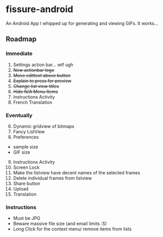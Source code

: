 # fissure-android
An Android App I whipped up for generating and viewing GIFs. It works...


## Roadmap

### Immediate
1. Settings action bar... wtf ugh
2. ~~New actionbar logo~~
3. ~~Move edittext above button~~
4. ~~Explain to press for preview~~
5. ~~Change list view titles~~
6. ~~Hide N/A Menu Items~~
7. Instructions Activity
8. French Translation

### Eventually
6. Dynamic gridview of bitmaps
2. Fancy ListView
8. Preferences
 - sample size
 - GIF size
9. Instructions Activity
10. Screen Lock
11. Make the listview have decent names of the selected frames
12. Delete individual frames from listview
13. Share button
14. Upload
15. Translation

### Instructions
- Must be JPG
- Beware massive file size (and email limits :S)
- Long Click for the context menu/ remove items from lists
